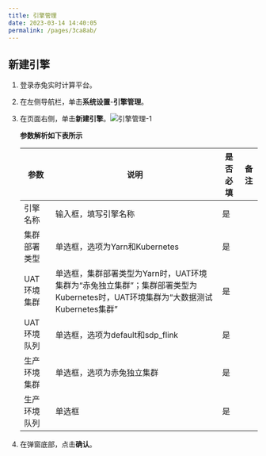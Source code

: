 ```yaml
---
title: 引擎管理
date: 2023-03-14 14:40:05
permalink: /pages/3ca8ab/
---
```

## 新建引擎

1. 登录赤兔实时计算平台。

2. 在左侧导航栏，单击**系统设置**-**引擎管理**。

3. 在页面右侧，单击**新建引擎**。![引擎管理-1](/chitu-sdp-website/docs/引擎管理-1.png)

   **参数解析如下表所示**

   | 参数         | 说明                                                         | 是否必填 | 备注 |
   | ------------ | ------------------------------------------------------------ | -------- | ---- |
   | 引擎名称     | 输入框，填写引擎名称                                         | 是       |      |
   | 集群部署类型 | 单选框，选项为Yarn和Kubernetes                               | 是       |      |
   | UAT环境集群  | 单选框，集群部署类型为Yarn时，UAT环境集群为“赤兔独立集群”；集群部署类型为Kubernetes时，UAT环境集群为“大数据测试Kubernetes集群” | 是       |      |
   | UAT环境队列  | 单选框，选项为default和sdp_flink                             | 是       |      |
   | 生产环境集群 | 单选框，选项为赤兔独立集群                                   | 是       |      |
   | 生产环境队列 | 单选框                                                       | 是       |      |

4. 在弹窗底部，点击**确认**。